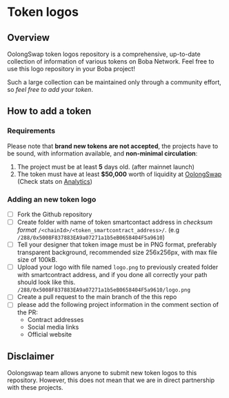 # Token logos

## Overview
OolongSwap token logos repository is a comprehensive, up-to-date collection of information of various tokens on Boba Network. Feel free to use this logo repository in your Boba project! 

Such a large collection can be maintained only through a community effort, so _feel free to add your token_.

## How to add a token
### Requirements
Please note that __brand new tokens are not accepted__,
the projects have to be sound, with information available, and __non-minimal circulation__:
1. The project must be at least __5__ days old. (after mainnet launch)
2. The token must have at least __$50,000__ worth of liquidity at [OolongSwap](https://oolongswap.com/) (Check stats on [Analytics](https://info.oolongswap.com/))

### Adding an new token logo
- [ ] Fork the Github repository
- [ ] Create folder with name of token smartcontact address in _checksum format_ `/<chainId>/<token_smartcontract_address>/`. (e.g `/288/0x5008F837883EA9a07271a1b5eB0658404F5a9610`)
- [ ] Tell your designer that token image must be in PNG format, preferably transparent background, recommended size 256x256px, with max file size of 100kB.
- [ ] Upload your logo with file named `logo.png` to previously created folder with smartcontract address, and if you done all correctly your path should look like this. `/288/0x5008F837883EA9a07271a1b5eB0658404F5a9610/logo.png`
- [ ] Create a pull request to the main branch of the this repo
- [ ] please add the following project information in the comment section of the PR: 
   - Contract addresses
   - Social media links
   - Official website

## Disclaimer
Oolongswap team allows anyone to submit new token logos to this repository. However, this does not mean that we are in direct partnership with these projects.
